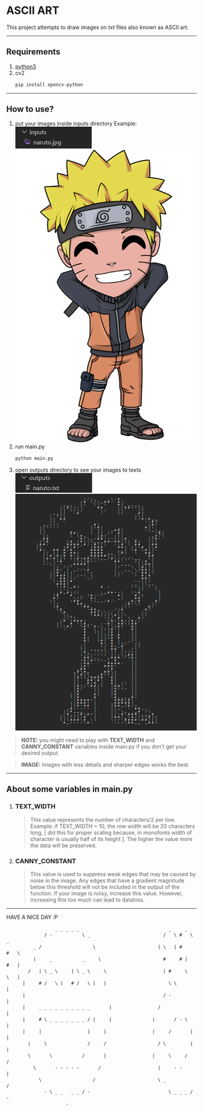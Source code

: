 # ASCII ART
This project attempts to draw images on *txt* files also known as ASCII art.

---

## Requirements
1. [python3](https://www.python.org/downloads/)
2. cv2
   ```bash
   pip install opencv-python
   ```
---
## How to use?
1. put your images inside inputs directory
   Example:<br>
   ![inputs](./readme_img/input_example.png)<br>
   ![input_img](./readme_img/naruto.jpg)
2. run main.py
   ```bash
   python main.py
   ```
3. open outputs directory to see your images to texts<br>
   ![outputs](./readme_img/output_example.png)<br>
   ![output_img](./readme_img/output_naruto.png)


>**NOTE:** you might need to play with **TEXT_WIDTH** and **CANNY_CONSTANT** variables inside main.py if you don't get your desired output.

>**IMAGE:** Images with less details and sharper edges works the best

---
## About some variables in main.py
1. ### TEXT_WIDTH 
   > This value represents the number of characters/2 per line. Example: if TEXT_WIDTH = 10, the row width will be 20 characters long, [ did this for proper scaling because, in monofonts width of character is usually half of its height ].
   The higher the value more the data will be preserved.

2. ### CANNY_CONSTANT
   > This value is used to suppress weak edges that may be caused by noise in the image. Any edges that have a gradient magnitude below this threshold will not be included in the output of the function.
   If your image is noisy, increase this value. However, increasing this too much can lead to dataloss.

---
HAVE A NICE DAY :P
```
                  _ _ _ _ _                                 _     _            
              / -           \ _                           /   \ #   \   _      
          _ /                   \                       | \   | #     #   \    
          |     _           _     \                       #     # |   #   |    
        /   | \ _ \     | \ _ \     \                     | #     \   \   |    
      |     # /   \ |   # /   \ |   |                       \ \           |    
      |                                                   / -             |    
      |     _ _ _ _ _ _ _ _ _ _       |                 /                 |    
      |     # \ _ _ _ _ _ _ _ / |     |               |       / - \       |    
      |     |                 |     |                 |     /       |     |    
        |     \               /     /                   / \         |     |    
        \       \           /       |                 |     \     /       /    
          \       - - - - -       /                     |     - -         |    
            \                   /                       \ _             /      
              - \ _ _   _ _ / -                             \ _ _ _ / -        
                      -
```